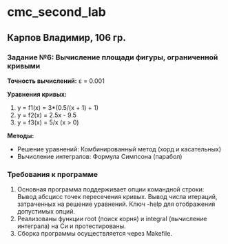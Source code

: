 # cmc_second_lab
## Карпов Владимир, 106 гр.
### Задание №6: Вычисление площади фигуры, ограниченной кривыми

**Точность вычислений:** ε = 0.001

**Уравнения кривых:**
1. y = f1(x) = 3*(0.5/(x + 1) + 1)
2. y = f2(x) = 2.5x - 9.5
3. y = f3(x) = 5/x (x > 0)

**Методы:**
- Решение уравнений: Комбинированный метод (хорд и касательных)
- Вычисление интегралов: Формула Симпсона (парабол)

### Требования к программе

1. Основная программа поддерживает опции командной строки:
    Вывод абсцисс точек пересечения кривых.
    Вывод числа итераций, затраченных на решение уравнений.
    Ключ -help для отображения допустимых опций.
2. Реализованы функции root (поиск корня) и integral (вычисление интеграла) на Си и протестированы.
3. Сборка программы осуществляется через Makefile.
